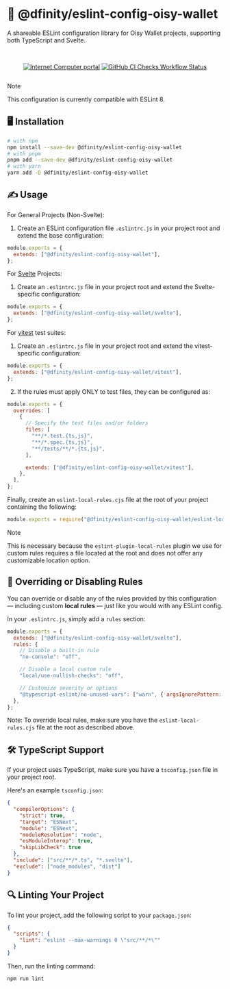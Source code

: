 # 🌟 @dfinity/eslint-config-oisy-wallet

A shareable ESLint configuration library for Oisy Wallet projects, supporting both TypeScript and Svelte.

<div align="center" style="display:flex;flex-direction:column;">
<br/>

[![Internet Computer portal](https://img.shields.io/badge/Internet-Computer-grey?logo=internet%20computer)](https://internetcomputer.org)
[![GitHub CI Checks Workflow Status](https://img.shields.io/github/actions/workflow/status/dfinity/eslint-config-oisy-wallet/checks.yml?logo=github&label=CI%20checks)](https://github.com/dfinity/eslint-config-oisy-wallet/actions/workflows/checks.yml)

</div>

> [!NOTE]
> This configuration is currently compatible with ESLint 8.

## 🖥️ Installation

```bash
# with npm
npm install --save-dev @dfinity/eslint-config-oisy-wallet
# with pnpm
pnpm add --save-dev @dfinity/eslint-config-oisy-wallet
# with yarn
yarn add -D @dfinity/eslint-config-oisy-wallet
```

## ✍️ Usage

For General Projects (Non-Svelte):

1. Create an ESLint configuration file `.eslintrc.js` in your project root and extend the base configuration:

```javascript
module.exports = {
  extends: ["@dfinity/eslint-config-oisy-wallet"],
};
```

For [Svelte](https://svelte.dev/) Projects:

1. Create an `.eslintrc.js` file in your project root and extend the Svelte-specific configuration:

```javascript
module.exports = {
  extends: ["@dfinity/eslint-config-oisy-wallet/svelte"],
};
```

For [vitest](https://vitest.dev/) test suites:

1. Create an `.eslintrc.js` file in your project root and extend the vitest-specific configuration:

```javascript
module.exports = {
  extends: ["@dfinity/eslint-config-oisy-wallet/vitest"],
};
```

2. If the rules must apply ONLY to test files, they can be configured as:

```javascript
module.exports = {
  overrides: [
    {
      // Specify the test files and/or folders
      files: [
        "**/*.test.{ts,js}",
        "**/*.spec.{ts,js}",
        "**/tests/**/*.{ts,js}",
      ],

      extends: ["@dfinity/eslint-config-oisy-wallet/vitest"],
    },
  ],
};
```

Finally, create an `eslint-local-rules.cjs` file at the root of your project containing the following:

```javascript
module.exports = require("@dfinity/eslint-config-oisy-wallet/eslint-local-rules");
```

> [!NOTE]
> This is necessary because the `eslint-plugin-local-rules` plugin we use for custom rules requires a file located at the root and does not offer any customizable location option.

## 🔧 Overriding or Disabling Rules

You can override or disable any of the rules provided by this configuration — including custom **local rules** — just like you would with any ESLint config.

In your `.eslintrc.js`, simply add a `rules` section:

```javascript
module.exports = {
  extends: ["@dfinity/eslint-config-oisy-wallet/svelte"],
  rules: {
    // Disable a built-in rule
    "no-console": "off",

    // Disable a local custom rule
    "local/use-nullish-checks": "off",

    // Customize severity or options
    "@typescript-eslint/no-unused-vars": ["warn", { argsIgnorePattern: "^_" }],
  },
};
```

Note: To override local rules, make sure you have the `eslint-local-rules.cjs` file at the root as described above.

## 🛠️ TypeScript Support

If your project uses TypeScript, make sure you have a `tsconfig.json` file in your project root.

Here's an example `tsconfig.json`:

```json
{
  "compilerOptions": {
    "strict": true,
    "target": "ESNext",
    "module": "ESNext",
    "moduleResolution": "node",
    "esModuleInterop": true,
    "skipLibCheck": true
  },
  "include": ["src/**/*.ts", "*.svelte"],
  "exclude": ["node_modules", "dist"]
}
```

## 🔍 Linting Your Project

To lint your project, add the following script to your `package.json`:

```json
{
  "scripts": {
    "lint": "eslint --max-warnings 0 \"src/**/*\""
  }
}
```

Then, run the linting command:

```bash
npm run lint
```
